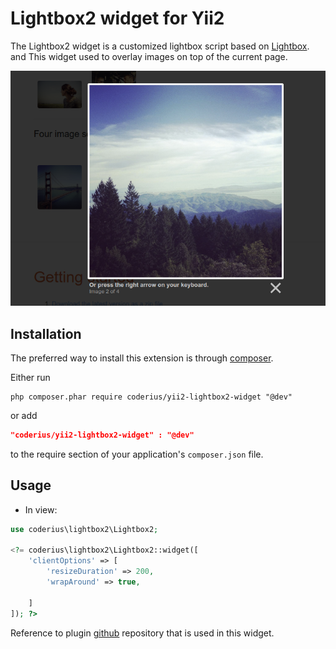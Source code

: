 Lightbox2 widget for Yii2
=========================
The Lightbox2 widget is a customized lightbox script based on [Lightbox](https://lokeshdhakar.com/projects/lightbox2/). and 
This widget used to overlay images on top of the current page. 

![alt text](https://github.com/coderius/github-images/blob/master/pic1.png "Description goes here")

Installation
------------
The preferred way to install this extension is through [composer](http://getcomposer.org/download/).

Either run

```
php composer.phar require coderius/yii2-lightbox2-widget "@dev"
```

or add

```json
"coderius/yii2-lightbox2-widget" : "@dev"
```

to the require section of your application's `composer.json` file.

Usage
-----
* In view:

```php
use coderius\lightbox2\Lightbox2;

<?= coderius\lightbox2\Lightbox2::widget([
    'clientOptions' => [
        'resizeDuration' => 200,
        'wrapAround' => true,
        
    ]
]); ?>
```

Reference to plugin [github](https://github.com/lokesh/lightbox2/) repository that is used in this widget.